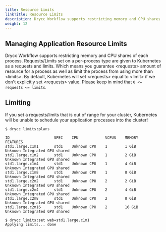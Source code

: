 ```yaml
---
title: Resource Limits
linkTitle: Resource Limits
description: Drycc Workflow supports restricting memory and CPU shares of each process.
weight: 12
---
```


## 

## Managing Application Resource Limits

Drycc Workflow supports restricting memory and CPU shares of each process. Requests/Limits set on a per-process type are given to
Kubernetes as a requests and limits. Which means you guarantee <requests\> amount of resource for a process as well as limit
the process from using more than <limits\>.
By default, Kubernetes will set <requests\> equal to <limit\> if we don't explicitly set <requests\> value. Please keep in mind that `0 <= requests <= limits`.

## Limiting

If you set a requests/limits that is out of range for your cluster, Kubernetes will be unable to schedule your application
processes into the cluster!

```
$ drycc limits:plans

ID                    SPEC    CPU            VCPUS    MEMORY     FEATURES                      
std1.large.c1m1       std1    Unknown CPU    1        1 GiB      Unknown Integrated GPU shared    
std1.large.c1m2       std1    Unknown CPU    1        2 GiB      Unknown Integrated GPU shared    
std1.large.c1m4       std1    Unknown CPU    1        4 GiB      Unknown Integrated GPU shared    
std1.large.c1m8       std1    Unknown CPU    1        8 GiB      Unknown Integrated GPU shared    
std1.large.c2m2       std1    Unknown CPU    2        2 GiB      Unknown Integrated GPU shared    
std1.large.c2m4       std1    Unknown CPU    2        4 GiB      Unknown Integrated GPU shared    
std1.large.c2m8       std1    Unknown CPU    2        8 GiB      Unknown Integrated GPU shared    
std1.large.c2m16      std1    Unknown CPU    2        16 GiB     Unknown Integrated GPU shared    

$ drycc limits:set web=std1.large.c1m1
Applying limits... done
```

